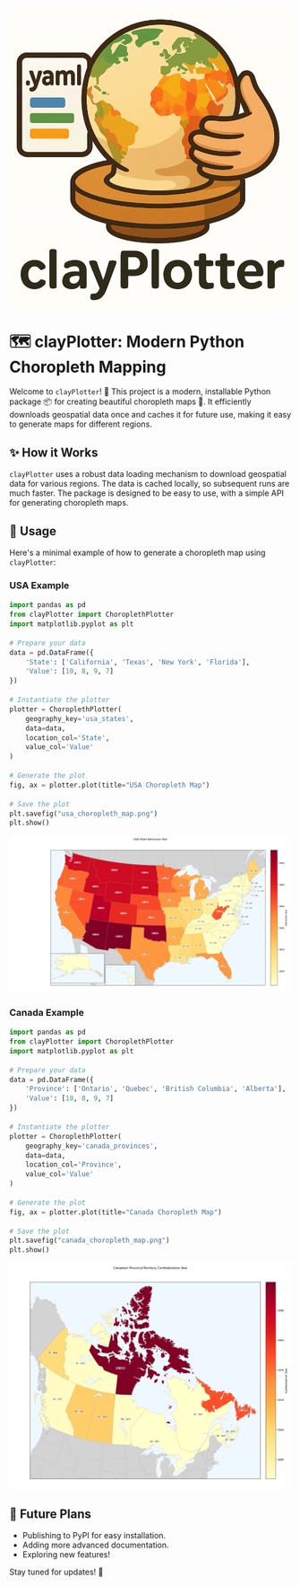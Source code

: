![clayPlotter Logo](clayPlotter.png)

# 🗺️ clayPlotter: Modern Python Choropleth Mapping

Welcome to `clayPlotter`! 👋 This project is a modern, installable Python package 📦 for creating beautiful choropleth maps 🎨. It efficiently downloads geospatial data once and caches it for future use, making it easy to generate maps for different regions.

## ✨ How it Works

`clayPlotter` uses a robust data loading mechanism to download geospatial data for various regions. The data is cached locally, so subsequent runs are much faster. The package is designed to be easy to use, with a simple API for generating choropleth maps.

## 🚀 Usage

Here's a minimal example of how to generate a choropleth map using `clayPlotter`:

### USA Example
```python
import pandas as pd
from clayPlotter import ChoroplethPlotter
import matplotlib.pyplot as plt
 
# Prepare your data
data = pd.DataFrame({
    'State': ['California', 'Texas', 'New York', 'Florida'],
    'Value': [10, 8, 9, 7]
})

# Instantiate the plotter
plotter = ChoroplethPlotter(
    geography_key='usa_states',
    data=data,
    location_col='State',
    value_col='Value'
)

# Generate the plot
fig, ax = plotter.plot(title="USA Choropleth Map")

# Save the plot
plt.savefig("usa_choropleth_map.png")
plt.show()
```

![USA Choropleth Map](notebooks/my_choropleth_map_usa.png)

### Canada Example
```python
import pandas as pd
from clayPlotter import ChoroplethPlotter
import matplotlib.pyplot as plt

# Prepare your data
data = pd.DataFrame({
    'Province': ['Ontario', 'Quebec', 'British Columbia', 'Alberta'],
    'Value': [10, 8, 9, 7]
})

# Instantiate the plotter
plotter = ChoroplethPlotter(
    geography_key='canada_provinces',
    data=data,
    location_col='Province',
    value_col='Value'
)

# Generate the plot
fig, ax = plotter.plot(title="Canada Choropleth Map")

# Save the plot
plt.savefig("canada_choropleth_map.png")
plt.show()
```

![Canada Choropleth Map](notebooks/my_choropleth_map_canada.png)

## 🔮 Future Plans

* Publishing to PyPI for easy installation.
* Adding more advanced documentation.
* Exploring new features!

Stay tuned for updates! 🎉